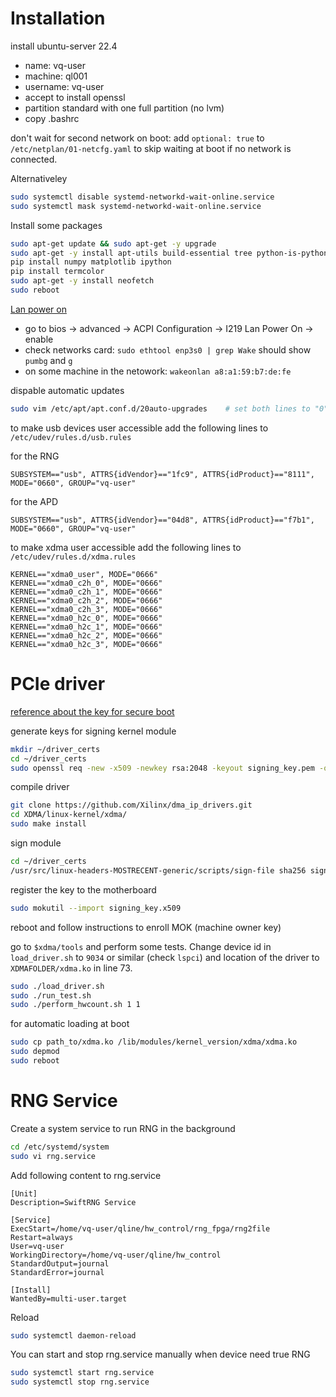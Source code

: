 
# Installation

install ubuntu-server 22.4

- name: vq-user
- machine: ql001
- username: vq-user
- accept to install openssl
- partition standard with one full partition (no lvm)
- copy .bashrc

don't wait for second network on boot: add `optional: true` to `/etc/netplan/01-netcfg.yaml` to skip waiting at boot if no network is connected. 

Alternativeley

~~~~.bash
sudo systemctl disable systemd-networkd-wait-online.service
sudo systemctl mask systemd-networkd-wait-online.service
~~~~

Install some packages

~~~~.bash
sudo apt-get update && sudo apt-get -y upgrade
sudo apt-get -y install apt-utils build-essential tree python-is-python3 python3-pip openssl fio
pip install numpy matplotlib ipython
pip install termcolor
sudo apt-get -y install neofetch
sudo reboot
~~~~

[Lan power on](https://www.claudiokuenzler.com/blog/1208/how-to-enable-wake-on-lan-wol-asrock-b550-motherboard-linux)

- go to bios -> advanced -> ACPI Configuration -> I219 Lan Power On -> enable
- check networks card: `sudo ethtool enp3s0 | grep Wake` should show `pumbg` and `g`
- on some machine in the netowork: `wakeonlan a8:a1:59:b7:de:fe`

dispable automatic updates

~~~~.bash
sudo vim /etc/apt/apt.conf.d/20auto-upgrades    # set both lines to "0"
~~~~

to make usb devices user accessible add the following lines to `/etc/udev/rules.d/usb.rules` 

for the RNG 

`SUBSYSTEM=="usb", ATTRS{idVendor}=="1fc9", ATTRS{idProduct}=="8111", MODE="0660", GROUP="vq-user"`

for the APD

`SUBSYSTEM=="usb", ATTRS{idVendor}=="04d8", ATTRS{idProduct}=="f7b1", MODE="0660", GROUP="vq-user"`

to make xdma user accessible add the following lines to `/etc/udev/rules.d/xdma.rules` 

~~~~
KERNEL=="xdma0_user", MODE="0666"
KERNEL=="xdma0_c2h_0", MODE="0666"
KERNEL=="xdma0_c2h_1", MODE="0666"
KERNEL=="xdma0_c2h_2", MODE="0666"
KERNEL=="xdma0_c2h_3", MODE="0666"
KERNEL=="xdma0_h2c_0", MODE="0666"
KERNEL=="xdma0_h2c_1", MODE="0666"
KERNEL=="xdma0_h2c_2", MODE="0666"
KERNEL=="xdma0_h2c_3", MODE="0666"
~~~~

# PCIe driver

[reference about the key for secure boot](https://askubuntu.com/questions/760671/could-not-load-vboxdrv-after-upgrade-to-ubuntu-16-04-and-i-want-to-keep-secur/768310#768310)

generate keys for signing kernel module

~~~~.bash
mkdir ~/driver_certs
cd ~/driver_certs
sudo openssl req -new -x509 -newkey rsa:2048 -keyout signing_key.pem -outform DER -out signing_key.x509 -nodes -subj "/CN=Owner/"
~~~~

compile driver

~~~~.bash
git clone https://github.com/Xilinx/dma_ip_drivers.git
cd XDMA/linux-kernel/xdma/
sudo make install
~~~~

sign module

~~~~.bash
cd ~/driver_certs
/usr/src/linux-headers-MOSTRECENT-generic/scripts/sign-file sha256 signing_key.pem signing_key.x509 XDMAFOLDER/xdma.ko
~~~~

register the key to the motherboard

~~~~.bash
sudo mokutil --import signing_key.x509
~~~~

reboot and follow instructions to enroll MOK (machine owner key)

go to `$xdma/tools` and perform some tests. Change device id in `load_driver.sh` to `9034` or similar (check `lspci`) and location of the driver to `XDMAFOLDER/xdma.ko` in line 73.

~~~~.bash
sudo ./load_driver.sh
sudo ./run_test.sh
sudo ./perform_hwcount.sh 1 1
~~~~

for automatic loading at boot

~~~~.bash
sudo cp path_to/xdma.ko /lib/modules/kernel_version/xdma/xdma.ko
sudo depmod
sudo reboot
~~~~

# RNG Service
Create a system service to run RNG in the background

~~~~.bash
cd /etc/systemd/system
sudo vi rng.service
~~~~
Add following content to rng.service

```
[Unit]                                                                                                           
Description=SwiftRNG Service                                                                                     

[Service]                                                                                                         
ExecStart=/home/vq-user/qline/hw_control/rng_fpga/rng2file                                                        
Restart=always                                                                                                    
User=vq-user                                                                                                      
WorkingDirectory=/home/vq-user/qline/hw_control                                                                  
StandardOutput=journal                                                                                            
StandardError=journal                                                                                             

[Install]                                                                                                         
WantedBy=multi-user.target  
```
Reload 

~~~~.bash
sudo systemctl daemon-reload
~~~~

You can start and stop rng.service manually when device need true RNG

~~~~.bash
sudo systemctl start rng.service
sudo systemctl stop rng.service
~~~~
